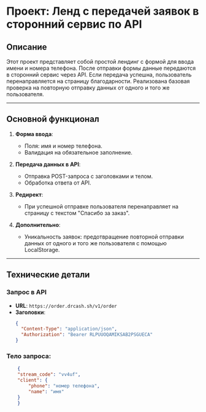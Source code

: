 # Проект: Ленд с передачей заявок в сторонний сервис по API

## Описание
Этот проект представляет собой простой лендинг с формой для ввода имени и номера телефона. После отправки формы данные передаются в сторонний сервис через API. Если передача успешна, пользователь перенаправляется на страницу благодарности. Реализована базовая проверка на повторную отправку данных от одного и того же пользователя.

---

## Основной функционал
1. **Форма ввода**:
   - Поля: имя и номер телефона.
   - Валидация на обязательное заполнение.

2. **Передача данных в API**:
   - Отправка POST-запроса с заголовками и телом.
   - Обработка ответа от API.

3. **Редирект**:
   - При успешной отправке пользователя перенаправляет на страницу с текстом "Спасибо за заказ".

4. **Дополнительно**:
   - Уникальность заявок: предотвращение повторной отправки данных от одного и того же пользователя с помощью LocalStorage.

---

## Технические детали

### Запрос в API
- **URL**: `https://order.drcash.sh/v1/order`
- **Заголовки**:
  ```json
  {
    "Content-Type": "application/json",
    "Authorization": "Bearer RLPUUOQAMIKSAB2PSGUECA"
  }

### Тело запроса:
```json
    {
    "stream_code": "vv4uf",
    "client": {
        "phone": "номер телефона",
        "name": "имя"
    }
    }
```


